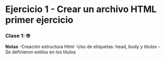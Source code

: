 # Ejercicio 1 - Crear un archivo HTML primer ejercicio

### Clase 1: 🤓

**Notas**
-Creación estructura Html
-Uso de etiquetas: head, body y titulos
-Se definieron estilos en los titulos
